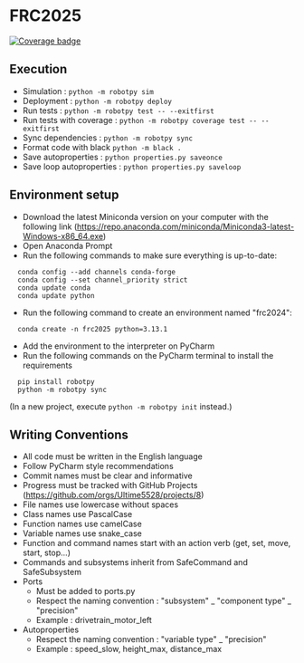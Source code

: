 # FRC2025

[![Coverage badge](https://img.shields.io/endpoint?url=https://raw.githubusercontent.com/Ultime5528/FRC2025/python-coverage-comment-action-data/endpoint.json)](https://htmlpreview.github.io/?https://github.com/Ultime5528/FRC2025/blob/python-coverage-comment-action-data/htmlcov/index.html)

## Execution

* Simulation : `python -m robotpy sim`
* Deployment : `python -m robotpy deploy`
* Run tests : `python -m robotpy test -- --exitfirst`
* Run tests with coverage : `python -m robotpy coverage test -- --exitfirst`
* Sync dependencies : `python -m robotpy sync`
* Format code with black `python -m black .`
* Save autoproperties : `python properties.py saveonce`
* Save loop autoproperties : `python properties.py saveloop`


## Environment setup
* Download the latest Miniconda version on your computer with the following link (https://repo.anaconda.com/miniconda/Miniconda3-latest-Windows-x86_64.exe)
* Open Anaconda Prompt
* Run the following commands to make sure everything is up-to-date:
```commandline
  conda config --add channels conda-forge
  conda config --set channel_priority strict
  conda update conda
  conda update python
```
* Run the following command to create an environment named "frc2024":
```commandline
  conda create -n frc2025 python=3.13.1
```
* Add the environment to the interpreter on PyCharm
* Run the following commands on the PyCharm terminal to install the requirements
```commandline
  pip install robotpy 
  python -m robotpy sync
```

(In a new project, execute `python -m robotpy init` instead.)


## Writing Conventions 
* All code must be written in the English language
* Follow PyCharm style recommendations
* Commit names must be clear and informative
* Progress must be tracked with GitHub Projects (https://github.com/orgs/Ultime5528/projects/8)
* File names use lowercase without spaces
* Class names use PascalCase
* Function names use camelCase
* Variable names use snake_case
* Function and command names start with an action verb (get, set, move, start, stop...)
* Commands and subsystems inherit from SafeCommand and SafeSubsystem
* Ports  
    * Must be added to ports.py
    * Respect the naming convention : "subsystem" _ "component type" _ "precision"
    * Example : drivetrain_motor_left
* Autoproperties 
  * Respect the naming convention : "variable type" _ "precision"
  * Example : speed_slow, height_max, distance_max
